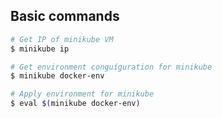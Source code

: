## Basic commands

```bash
# Get IP of minikube VM
$ minikube ip

# Get environment conguíguration for minikube
$ minikube docker-env

# Apply environment for minikube
$ eval $(minikube docker-env)
```
